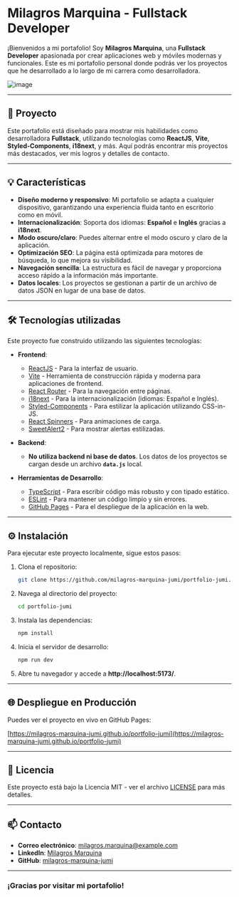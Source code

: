 
# **Milagros Marquina - Fullstack Developer**

¡Bienvenidos a mi portafolio! Soy **Milagros Marquina**, una **Fullstack Developer** apasionada por crear aplicaciones web y móviles modernas y funcionales. Este es mi portafolio personal donde podrás ver los proyectos que he desarrollado a lo largo de mi carrera como desarrolladora.


![image](https://github.com/user-attachments/assets/0c28ad01-76eb-4798-8b44-094220759764)

---

## **🚀 Proyecto**

Este portafolio está diseñado para mostrar mis habilidades como desarrolladora **Fullstack**, utilizando tecnologías como **ReactJS**, **Vite**, **Styled-Components**, **i18next**, y más. Aquí podrás encontrar mis proyectos más destacados, ver mis logros y detalles de contacto.

---

## **💡 Características**

- **Diseño moderno y responsivo**: Mi portafolio se adapta a cualquier dispositivo, garantizando una experiencia fluida tanto en escritorio como en móvil.
- **Internacionalización**: Soporta dos idiomas: **Español** e **Inglés** gracias a **i18next**.
- **Modo oscuro/claro**: Puedes alternar entre el modo oscuro y claro de la aplicación.
- **Optimización SEO**: La página está optimizada para motores de búsqueda, lo que mejora su visibilidad.
- **Navegación sencilla**: La estructura es fácil de navegar y proporciona acceso rápido a la información más importante.
- **Datos locales**: Los proyectos se gestionan a partir de un archivo de datos JSON en lugar de una base de datos.

---

## **🛠 Tecnologías utilizadas**

Este proyecto fue construido utilizando las siguientes tecnologías:

- **Frontend**:
  - [ReactJS](https://reactjs.org/) - Para la interfaz de usuario.
  - [Vite](https://vitejs.dev/) - Herramienta de construcción rápida y moderna para aplicaciones de frontend.
  - [React Router](https://reactrouter.com/) - Para la navegación entre páginas.
  - [i18next](https://www.i18next.com/) - Para la internacionalización (idiomas: Español e Inglés).
  - [Styled-Components](https://styled-components.com/) - Para estilizar la aplicación utilizando CSS-in-JS.
  - [React Spinners](https://www.npmjs.com/package/react-spinners) - Para animaciones de carga.
  - [SweetAlert2](https://sweetalert2.github.io/) - Para mostrar alertas estilizadas.

- **Backend**:
  - **No utiliza backend ni base de datos**. Los datos de los proyectos se cargan desde un archivo **`data.js`** local.

- **Herramientas de Desarrollo**:
  - [TypeScript](https://www.typescriptlang.org/) - Para escribir código más robusto y con tipado estático.
  - [ESLint](https://eslint.org/) - Para mantener un código limpio y sin errores.
  - [GitHub Pages](https://pages.github.com/) - Para el despliegue de la aplicación en la web.

---

## **⚙️ Instalación**

Para ejecutar este proyecto localmente, sigue estos pasos:

1. Clona el repositorio:

   ```bash
   git clone https://github.com/milagros-marquina-jumi/portfolio-jumi.git
   ```

2. Navega al directorio del proyecto:

   ```bash
   cd portfolio-jumi
   ```

3. Instala las dependencias:

   ```bash
   npm install
   ```

4. Inicia el servidor de desarrollo:

   ```bash
   npm run dev
   ```

5. Abre tu navegador y accede a **http://localhost:5173/**.

---

## **🌐 Despliegue en Producción**

Puedes ver el proyecto en vivo en GitHub Pages:

[https://milagros-marquina-jumi.github.io/portfolio-jumi](https://milagros-marquina-jumi.github.io/portfolio-jumi)

---

## **📝 Licencia**

Este proyecto está bajo la Licencia MIT - ver el archivo [LICENSE](LICENSE) para más detalles.

---

## **📫 Contacto**

- **Correo electrónico**: [milagros.marquina@example.com](mailto:milagrosjulisa.mm@gmail.com)
- **LinkedIn**: [Milagros Marquina](https://www.linkedin.com/in/milagros-marquina-jumi/)
- **GitHub**: [milagros-marquina-jumi](https://github.com/milagros-marquina-jumi/portfolio-jumi)

---

### ¡Gracias por visitar mi portafolio!
